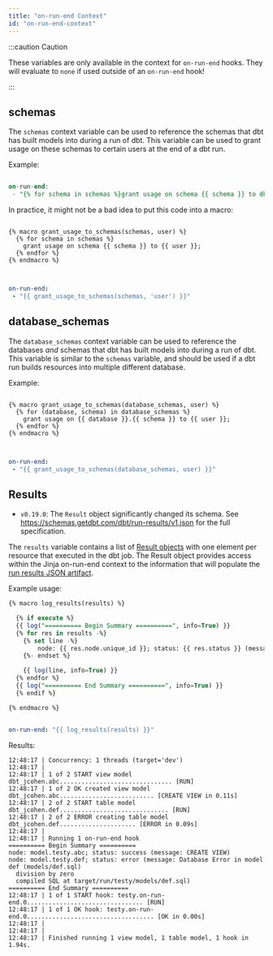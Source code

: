 ```yaml
---
title: "on-run-end Context"
id: "on-run-end-context"
---
```



:::caution Caution

These variables are only available in the context for `on-run-end` hooks. They will evaluate to `none` if used outside of an `on-run-end` hook!

:::

## schemas
The `schemas` context variable can be used to reference the schemas that dbt has built models into during a run of dbt. This variable can be used to grant usage on these schemas to certain users at the end of a dbt run.

Example:

<File name='dbt_project.yml'>

```sql

on-run-end:
 - "{% for schema in schemas %}grant usage on schema {{ schema }} to db_reader;{% endfor %}"


```

</File>

In practice, it might not be a bad idea to put this code into a macro:

<File name='macros/grants.sql'>

```jinja2

{% macro grant_usage_to_schemas(schemas, user) %}
  {% for schema in schemas %}
    grant usage on schema {{ schema }} to {{ user }};
  {% endfor %}
{% endmacro %}


```

</File>



<File name='dbt_project.yml'>

```yaml

on-run-end:
 - "{{ grant_usage_to_schemas(schemas, 'user') }}"


```

</File>

## database_schemas

The `database_schemas` context variable can be used to reference the databases _and_ schemas that dbt has built models into during a run of dbt. This variable is similar to the `schemas` variable, and should be used if a dbt run builds resources into multiple different database.

Example:

<File name='macros/grants.sql'>

```jinja2

{% macro grant_usage_to_schemas(database_schemas, user) %}
  {% for (database, schema) in database_schemas %}
    grant usage on {{ database }}.{{ schema }} to {{ user }};
  {% endfor %}
{% endmacro %}


```

</File>



<File name='dbt_project.yml'>

```yaml

on-run-end:
 - "{{ grant_usage_to_schemas(database_schemas, user) }}"


```

</File>



## Results

<Changelog>

* `v0.19.0`: The `Result` object significantly changed its schema. See https://schemas.getdbt.com/dbt/run-results/v1.json for the full specification.

</Changelog>

The `results` variable contains a list of [Result objects](dbt-classes#result-objects) with one element per resource that executed in the dbt job. The Result object provides access within the Jinja on-run-end context to the information that will populate the [run results JSON artifact](run-results-json).

Example usage:

<File name='macros/log_results.sql'>

```sql
{% macro log_results(results) %}

  {% if execute %}
  {{ log("========== Begin Summary ==========", info=True) }}
  {% for res in results -%}
    {% set line -%}
        node: {{ res.node.unique_id }}; status: {{ res.status }} (message: {{ res.message }})
    {%- endset %}

    {{ log(line, info=True) }}
  {% endfor %}
  {{ log("========== End Summary ==========", info=True) }}
  {% endif %}

{% endmacro %}
```

</File>



<File name='dbt_project.yml'>

```yaml

on-run-end: "{{ log_results(results) }}"
```

</File>

Results:
```
12:48:17 | Concurrency: 1 threads (target='dev')
12:48:17 |
12:48:17 | 1 of 2 START view model dbt_jcohen.abc............................... [RUN]
12:48:17 | 1 of 2 OK created view model dbt_jcohen.abc.......................... [CREATE VIEW in 0.11s]
12:48:17 | 2 of 2 START table model dbt_jcohen.def.............................. [RUN]
12:48:17 | 2 of 2 ERROR creating table model dbt_jcohen.def..................... [ERROR in 0.09s]
12:48:17 |
12:48:17 | Running 1 on-run-end hook
========== Begin Summary ==========
node: model.testy.abc; status: success (message: CREATE VIEW)
node: model.testy.def; status: error (message: Database Error in model def (models/def.sql)
  division by zero
  compiled SQL at target/run/testy/models/def.sql)
========== End Summary ==========
12:48:17 | 1 of 1 START hook: testy.on-run-end.0................................ [RUN]
12:48:17 | 1 of 1 OK hook: testy.on-run-end.0................................... [OK in 0.00s]
12:48:17 |
12:48:17 |
12:48:17 | Finished running 1 view model, 1 table model, 1 hook in 1.94s.
```
